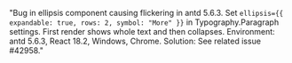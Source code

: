 "Bug in ellipsis component causing flickering in antd 5.6.3. Set `ellipsis={{ expandable: true, rows: 2, symbol: "More" }}` in Typography.Paragraph settings. First render shows whole text and then collapses. Environment: antd 5.6.3, React 18.2, Windows, Chrome. Solution: See related issue #42958."
